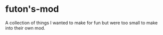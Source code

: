 # futon's-mod
A collection of things I wanted to make for fun but were too small to make into their own mod.
